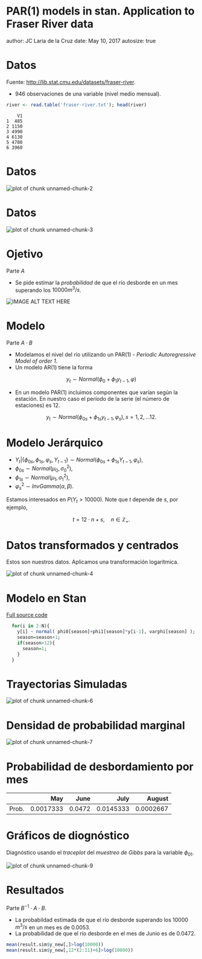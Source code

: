 PAR(1) models in stan. Application to Fraser River data
========================================================
author: JC Laria de la Cruz
date: May 10, 2017
autosize: true


Datos
========================================================

Fuente: <http://lib.stat.cmu.edu/datasets/fraser-river>. 
  - $946$ observaciones de una variable (nivel medio mensual).


```r
river <- read.table('fraser-river.txt'); head(river)
```

```
    V1
1  485
2 1150
3 4990
4 6130
5 4780
6 3960
```


Datos
========================================================

![plot of chunk unnamed-chunk-2](slides-figure/unnamed-chunk-2-1.png)


Datos
========================================================

![plot of chunk unnamed-chunk-3](slides-figure/unnamed-chunk-3-1.png)


Ojetivo
========================================================

Parte $A$
- Se pide estimar la *probabilidad* de que el río desborde en un mes superando los $10000 m^3/s$.

![IMAGE ALT TEXT HERE](http://img.youtube.com/vi/Pl7ZEt1LFiQ/0.jpg)

Modelo
========================================================

Parte $A\cdot B$
- Modelamos el nivel del río utilizando un PAR(1) - *Periodic Autoregressive Model of order 1*.
- Un modelo AR(1) tiene la forma

$$ y_t \sim Normal(\phi_0+\phi_1 y_{t-1}, \varphi)$$

- En un modelo PAR(1) incluimos componentes que varían según la estación. En nuestro caso el período de la serie (el número de estaciones) es 12.

$$ y_t \sim Normal(\phi_{0s}+\phi_{1s} y_{t-1}, \varphi_s), s=1,2, \ldots 12.$$


Modelo Jerárquico
========================================================


- $Y_{t} \big|\{ \phi_{0s}, \phi_{1s}, \varphi_s, Y_{t-1} \} \sim Normal(\phi_{0s} + \phi_{1s} Y_{t-1}, \varphi_s)$,
- $\phi_{0s}\sim Normal(\mu_0, \sigma_0^2)$,
- $\phi_{1s}\sim Normal(\mu_1, \sigma_1^2)$,
- $\varphi_{s}^2\sim InvGamma(\alpha, \beta)$.

Estamos interesados en $P(Y_t > 10000)$. Note que $t$ depende de $s$, por ejemplo, 

$$ t = 12 \cdot n + s, \quad n \in \mathbb{Z}_+.$$

Datos transformados y centrados
========================================================

Estos son nuestros datos. Aplicamos una transformación logarítmica.

![plot of chunk unnamed-chunk-4](slides-figure/unnamed-chunk-4-1.png)

Modelo en Stan
=======================================================

[Full source code](https://jlaria.github.io/fraser-river/trabajo.html#implementacion)


```r
  for(i in 2:N){
    y[i] ~ normal( phi0[season]+phi1[season]*y[i-1], varphi[season] );
    season=season+1;
    if(season>12){
      season=1;
    }
  }
```

Trayectorias Simuladas
======================================================

![plot of chunk unnamed-chunk-6](slides-figure/unnamed-chunk-6-1.png)

Densidad de probabilidad marginal
======================================================

![plot of chunk unnamed-chunk-7](slides-figure/unnamed-chunk-7-1.png)

Probabilidad de desbordamiento por mes
=====================================================



|      |       May|   June|      July|    August|
|:-----|---------:|------:|---------:|---------:|
|Prob. | 0.0017333| 0.0472| 0.0145333| 0.0002667|

Gráficos de diognóstico
=========================================

Diagnóstico usando el *traceplot* del *muestreo de Gibbs* para la variable $\phi_{01}$. 

![plot of chunk unnamed-chunk-9](slides-figure/unnamed-chunk-9-1.png)

Resultados
========================================

Parte $B^{-1}\cdot A \cdot B$.

- La probabildad estimada de que el río desborde superando los 10000 $m^3/s$ en un mes es de $0.0053$.
- La probabilidad de que el río desborde en el mes de Junio es de $0.0472$.


```r
mean(result.sim$y_new[,]>log(10000))  
mean(result.sim$y_new[,12*(2:11)+6]>log(10000)) 
```

